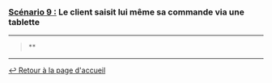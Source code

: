 ### <u>Scénario 9 :</u> Le client saisit lui même sa commande via une tablette

---

> **

---

[:leftwards_arrow_with_hook: Retour à la page d'accueil](../README.md)
